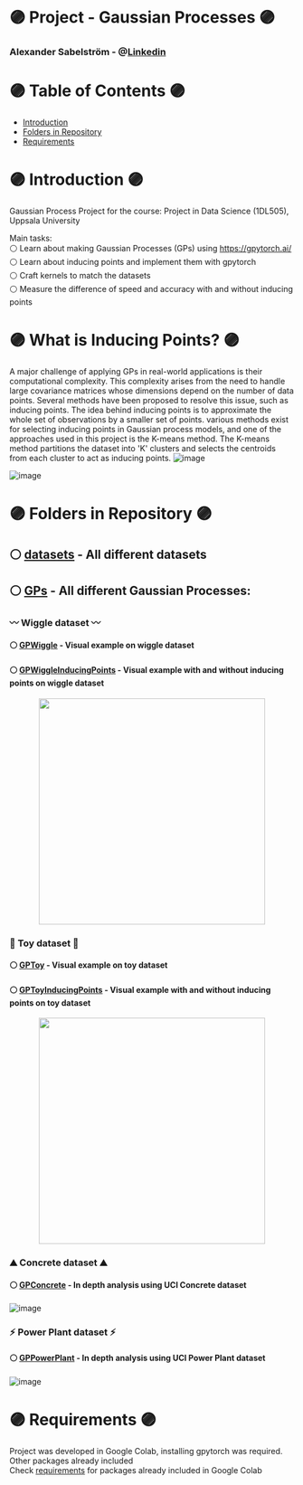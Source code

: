 # 🟣 Project - Gaussian Processes 🟣

### Alexander Sabelström - @[Linkedin](https://www.linkedin.com/in/alexander-sabelstr%C3%B6m-484256293/)

# 🟣 Table of Contents 🟣
* [Introduction](#introduction)  
* [Folders in Repository ](#folders)  
* [Requirements](#introduction)  

# 🟣 Introduction <a name="introduction"/> 🟣
Gaussian Process Project for the course: Project in Data Science (1DL505), Uppsala University
  
Main tasks:   
⚪ Learn about making Gaussian Processes (GPs) using https://gpytorch.ai/  
⚪ Learn about inducing points and implement them with gpytorch  
⚪ Craft kernels to match the datasets  
⚪ Measure the difference of speed and accuracy with and without inducing points  

# 🟣 What is Inducing Points? 🟣
A major challenge of applying GPs in real-world applications is their computational complexity.
This complexity arises from the need to handle large covariance matrices whose dimensions depend on the number of data points.
Several methods have been proposed to resolve this issue, such as inducing points.
The idea behind inducing points is to approximate the whole set of observations by a smaller set of points.
various methods exist for selecting inducing points in Gaussian process models, and one of the approaches used in this project is the K-means method.
The K-means method partitions the dataset into 'K' clusters and selects the centroids from each cluster to act as inducing points.
![image](https://github.com/Sabelz/Gaussian_Processes_Inducing_Points/assets/61190192/1a0bcd8b-46c0-471d-bfdc-c009adf68889)

![image](https://github.com/Sabelz/Project18/assets/61190192/d4269e04-756c-4a6d-836b-ae9f549ade1c)
# 🟣 Folders in Repository  <a name="folders"/> 🟣
## ⚪ [datasets](./datasets) - All different datasets
## ⚪ [GPs](./GPs) - All different Gaussian Processes:
### 〰️ Wiggle dataset 〰️
#### ⚪ [GPWiggle](./GPs/GPWiggle.ipynb) - Visual example on wiggle dataset
#### ⚪ [GPWiggleInducingPoints](./GPs/GPWiggleInducingPoints.ipynb) - Visual example with and without inducing points on wiggle dataset
<p align="center">
<img src="https://github.com/Sabelz/Gaussian_Processes_Inducing_Points/assets/61190192/9516b66d-2d54-414a-9d38-79bb19f8f072" width="400"/>
</p>


### 🧸 Toy dataset 🧸
#### ⚪ [GPToy](./GPs/GPToy.ipynb) - Visual example on toy dataset
#### ⚪ [GPToyInducingPoints](./GPs/GPToyInducingPoints.ipynb) - Visual example with and without inducing points on toy dataset

<p align="center">
<img src="https://github.com/Sabelz/Gaussian_Processes_Inducing_Points/assets/61190192/b4b48d36-a0e2-416b-aa56-afcc515a4942" width="400"/>
</p>

### ⛰ Concrete dataset ⛰
#### ⚪ [GPConcrete](./GPs/GPConcrete.ipynb) - In depth analysis using UCI Concrete dataset
![image](https://github.com/Sabelz/Gaussian_Processes_Inducing_Points/assets/61190192/c1368408-ae6c-456b-a921-e4f3a62bc5ff)


### ⚡️ Power Plant dataset ⚡️
#### ⚪ [GPPowerPlant](./GPs/GPPowerPlant.ipynb) - In depth analysis using UCI Power Plant dataset
![image](https://github.com/Sabelz/Gaussian_Processes_Inducing_Points/assets/61190192/9481539f-c6b6-4354-8661-db69bc2ce4e9)


# 🟣 Requirements <a name="requirements"/> 🟣
Project was developed in Google Colab, installing gpytorch was required. Other packages already included<br /> 
Check [requirements](requirements.txt) for packages already included in Google Colab


